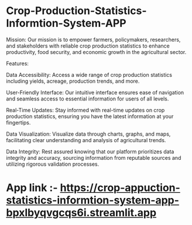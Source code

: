# Crop-Production-Statistics-Informtion-System-APP
Mission:
Our mission is to empower farmers, policymakers, researchers, and stakeholders with reliable crop production statistics to enhance productivity, food security, and economic growth in the agricultural sector.

Features:

Data Accessibility: Access a wide range of crop production statistics including yields, acreage, production trends, and more.

User-Friendly Interface: Our intuitive interface ensures ease of navigation and seamless access to essential information for users of all levels.

Real-Time Updates: Stay informed with real-time updates on crop production statistics, ensuring you have the latest information at your fingertips.

Data Visualization: Visualize data through charts, graphs, and maps, facilitating clear understanding and analysis of agricultural trends.

Data Integrity: Rest assured knowing that our platform prioritizes data integrity and accuracy, sourcing information from reputable sources and utilizing rigorous validation processes.

# App link :- https://crop-appuction-statistics-informtion-system-app-bpxlbyqvgcqs6i.streamlit.app
